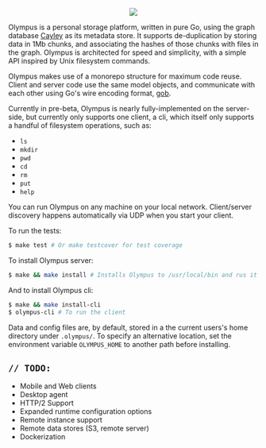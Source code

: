 
<p align="center"><img src="http://i.imgur.com/160ZjLq.png"></p>

Olympus is a personal storage platform, written in pure Go, using the graph database [Cayley](https://github.com/google/cayley) as its metadata store. It supports de-duplication by storing data in 1Mb chunks, and associating the hashes of those chunks with files in the graph. Olympus is architected for speed and simplicity, with a simple API inspired by Unix filesystem commands. 

Olympus makes use of a monorepo structure for maximum code reuse. Client and server code use the same model objects, and communicate with each other using Go's wire encoding format, [gob](https://golang.org/pkg/encoding/gob/).

Currently in pre-beta, Olympus is nearly fully-implemented on the server-side, but currently only supports one client, a cli, which itself only supports a handful of filesystem operations, such as: 
 - `ls`
 - `mkdir`
 - `pwd`
 - `cd`
 - `rm`
 - `put`
 - `help`

You can run Olympus on any machine on your local network. Client/server discovery happens automatically via UDP when you start your client.

To run the tests:
```sh
$ make test # Or make testcover for test coverage
```

To install Olympus server:
```sh
$ make && make install # Installs Olympus to /usr/local/bin and rus it as daemon
```


And to install Olympus cli:
```sh
$ make && make install-cli
$ olympus-cli # To run the client
```

Data and config files are, by default, stored in a the current users's home directory under `.olympus/`. To specify an alternative location, set the environment variable `OLYMPUS_HOME` to another path before installing.

## `// TODO:`
 - Mobile and Web clients
 - Desktop agent
 - HTTP/2 Support
 - Expanded runtime configuration options
 - Remote instance support
 - Remote data stores (S3, remote server)
 - Dockerization
